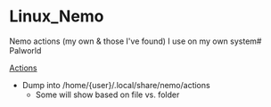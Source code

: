 # Linux_Nemo
Nemo actions (my own &amp; those I've found) I use on my own system# Palworld

[Actions](https://github.com/irobot73/Linux_Nemo/tree/main/actions)
* Dump into /home/{user}/.local/share/nemo/actions
  * Some will show based on file vs. folder
